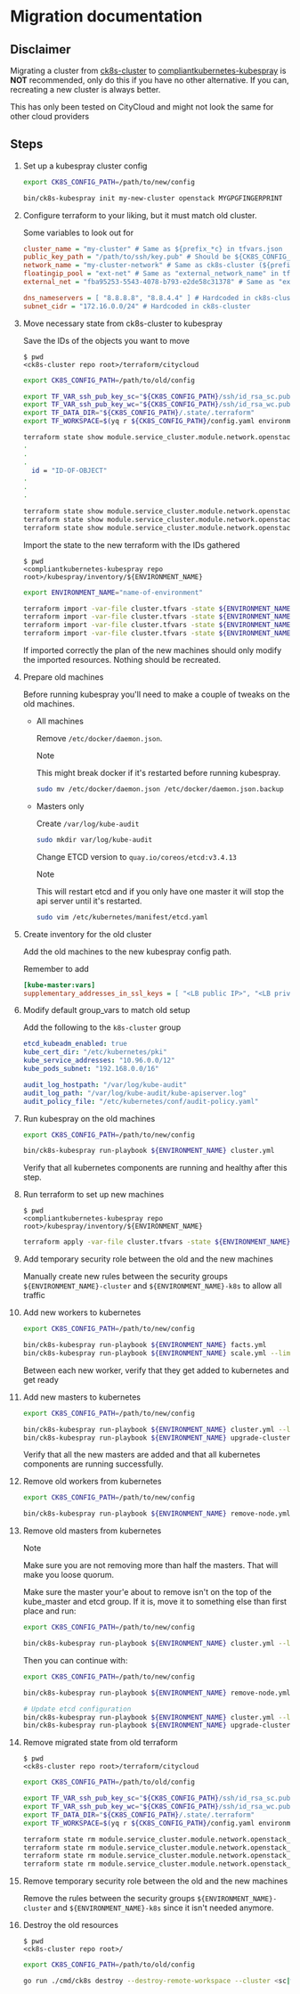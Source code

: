 # Migration documentation

## Disclaimer

Migrating a cluster from [ck8s-cluster](https://github.com/elastisys/ck8s-cluster) to [compliantkubernetes-kubespray](https://github.com/elastisys/compliantkubernetes-kubespray) is **NOT** recommended, only do this if you have no other alternative.
If you can, recreating a new cluster is always better.

This has only been tested on CityCloud and might not look the same for other cloud providers

## Steps

1. Set up a kubespray cluster config

    ```bash
    export CK8S_CONFIG_PATH=/path/to/new/config

    bin/ck8s-kubespray init my-new-cluster openstack MYGPGFINGERPRINT
    ```

1. Configure terraform to your liking, but it must match old cluster.

    Some variables to look out for

    ```ini
    cluster_name = "my-cluster" # Same as ${prefix_*c} in tfvars.json
    public_key_path = "/path/to/ssh/key.pub" # Should be ${CK8S_CONFIG_PATH}/ssh/id_rsa_sc.pub
    network_name = "my-cluster-network" # Same as ck8s-cluster (${prefix_*c}-network)
    floatingip_pool = "ext-net" # Same as "external_network_name" in tfvars.json
    external_net = "fba95253-5543-4078-b793-e2de58c31378" # Same as "external_network_id" in tfvars.json

    dns_nameservers = [ "8.8.8.8", "8.8.4.4" ] # Hardcoded in ck8s-cluster
    subnet_cidr = "172.16.0.0/24" # Hardcoded in ck8s-cluster
    ```

1. Move necessary state from ck8s-cluster to kubespray

      Save the IDs of the objects you want to move

    ```ShellSession
    $ pwd
    <ck8s-cluster repo root>/terraform/citycloud
    ```

    ```bash
    export CK8S_CONFIG_PATH=/path/to/old/config

    export TF_VAR_ssh_pub_key_sc="${CK8S_CONFIG_PATH}/ssh/id_rsa_sc.pub"
    export TF_VAR_ssh_pub_key_wc="${CK8S_CONFIG_PATH}/ssh/id_rsa_wc.pub"
    export TF_DATA_DIR="${CK8S_CONFIG_PATH}/.state/.terraform"
    export TF_WORKSPACE=$(yq r ${CK8S_CONFIG_PATH}/config.yaml environment_name)

    terraform state show module.service_cluster.module.network.openstack_networking_network_v2.network
    .
    .
    .
      id = "ID-OF-OBJECT"
    .
    .
    .

    terraform state show module.service_cluster.module.network.openstack_networking_router_v2.router
    terraform state show module.service_cluster.module.network.openstack_networking_subnet_v2.subnet
    terraform state show module.service_cluster.module.network.openstack_networking_router_interface_v2.router_interface
    ```

    Import the state to the new terraform with the IDs gathered

    ```ShellSession
    $ pwd
    <compliantkubernetes-kubespray repo root>/kubespray/inventory/${ENVIRONMENT_NAME}
    ```

    ```bash
    export ENVIRONMENT_NAME="name-of-environment"

    terraform import -var-file cluster.tfvars -state ${ENVIRONMENT_NAME}.tfstate -config=../../contrib/terraform/openstack/ module.network.openstack_networking_network_v2.k8s[0] <ID from same resource above>
    terraform import -var-file cluster.tfvars -state ${ENVIRONMENT_NAME}.tfstate -config=../../contrib/terraform/openstack/ module.network.openstack_networking_router_v2.k8s[0] <ID from same resource above>
    terraform import -var-file cluster.tfvars -state ${ENVIRONMENT_NAME}.tfstate -config=../../contrib/terraform/openstack/ module.network.openstack_networking_subnet_v2.k8s[0] <ID from same resource above>
    terraform import -var-file cluster.tfvars -state ${ENVIRONMENT_NAME}.tfstate -config=../../contrib/terraform/openstack/ module.network.openstack_networking_router_interface_v2.k8s[0] <ID from same resource above>
    ```

    If imported correctly the plan of the new machines should only modify the imported resources.
    Nothing should be recreated.

1. Prepare old machines

    Before running kubespray you'll need to make a couple of tweaks on the old machines.

    - All machines

      Remove `/etc/docker/daemon.json`.

      > [!NOTE]
      > This might break docker if it's restarted before running kubespray.

      ```bash
      sudo mv /etc/docker/daemon.json /etc/docker/daemon.json.backup
      ```

    - Masters only

      Create `/var/log/kube-audit`

      ```bash
      sudo mkdir var/log/kube-audit
      ```

      Change ETCD version to `quay.io/coreos/etcd:v3.4.13`

      > [!NOTE]
      > This will restart etcd and if you only have one master it will stop the api server until it's restarted.

      ```bash
      sudo vim /etc/kubernetes/manifest/etcd.yaml
      ```

1. Create inventory for the old cluster

    Add the old machines to the new kubespray config path.

    Remember to add

    ```ini
    [kube-master:vars]
    supplementary_addresses_in_ssl_keys = [ "<LB public IP>", "<LB private IP>" ]
    ```

1. Modify default group_vars to match old setup

    Add the following to the `k8s-cluster` group

    ```yaml
    etcd_kubeadm_enabled: true
    kube_cert_dir: "/etc/kubernetes/pki"
    kube_service_addresses: "10.96.0.0/12"
    kube_pods_subnet: "192.168.0.0/16"

    audit_log_hostpath: "/var/log/kube-audit"
    audit_log_path: "/var/log/kube-audit/kube-apiserver.log"
    audit_policy_file: "/etc/kubernetes/conf/audit-policy.yaml"
    ```

1. Run kubespray on the old machines

    ```bash
    export CK8S_CONFIG_PATH=/path/to/new/config

    bin/ck8s-kubespray run-playbook ${ENVIRONMENT_NAME} cluster.yml
    ```

    Verify that all kubernetes components are running and healthy after this step.

1. Run terraform to set up new machines

    ```ShellSession
    $ pwd
    <compliantkubernetes-kubespray repo root>/kubespray/inventory/${ENVIRONMENT_NAME}
    ```

    ```bash
    terraform apply -var-file cluster.tfvars -state ${ENVIRONMENT_NAME}.tfstate ../../contrib/terraform/openstack/
    ```

1. Add temporary security role between the old and the new machines

    Manually create new rules between the security groups `${ENVIRONMENT_NAME}-cluster` and `${ENVIRONMENT_NAME}-k8s` to allow all traffic

1. Add new workers to kubernetes

    ```bash
    export CK8S_CONFIG_PATH=/path/to/new/config

    bin/ck8s-kubespray run-playbook ${ENVIRONMENT_NAME} facts.yml
    bin/ck8s-kubespray run-playbook ${ENVIRONMENT_NAME} scale.yml --limit=new-worker-X # Add one worker at a time
    ```

    Between each new worker, verify that they get added to kubernetes and get ready

1. Add new masters to kubernetes

    ```bash
    export CK8S_CONFIG_PATH=/path/to/new/config

    bin/ck8s-kubespray run-playbook ${ENVIRONMENT_NAME} cluster.yml --limit=etcd,kube-master -e ignore_assert_errors=yes -e etcd_retries=10
    bin/ck8s-kubespray run-playbook ${ENVIRONMENT_NAME} upgrade-cluster.yml --limit=etcd,kube-master -e ignore_assert_errors=yes -e etcd_retries=10
    ```

    Verify that all the new masters are added and that all kubernetes components are running successfully.

1. Remove old workers from kubernetes

    ```bash
    export CK8S_CONFIG_PATH=/path/to/new/config

    bin/ck8s-kubespray run-playbook ${ENVIRONMENT_NAME} remove-node.yml -e node=old-worker-X # Remove one worker at a time
    ```

1. Remove old masters from kubernetes

    > [!NOTE]
    > Make sure you are not removing more than half the masters.
    > That will make you loose quorum.

    Make sure the master your'e about to remove isn't on the top of the kube_master and etcd group.
    If it is, move it to something else than first place and run:

    ```bash
    export CK8S_CONFIG_PATH=/path/to/new/config

    bin/ck8s-kubespray run-playbook ${ENVIRONMENT_NAME} cluster.yml --limit=etcd,kube-master -e ignore_assert_errors=yes
    ```

    Then you can continue with:

    ```bash
    export CK8S_CONFIG_PATH=/path/to/new/config

    bin/ck8s-kubespray run-playbook ${ENVIRONMENT_NAME} remove-node.yml -e node=old-master-X # Remove one master at a time

    # Update etcd configuration
    bin/ck8s-kubespray run-playbook ${ENVIRONMENT_NAME} cluster.yml --limit=etcd,kube-master -e ignore_assert_errors=yes
    bin/ck8s-kubespray run-playbook ${ENVIRONMENT_NAME} upgrade-cluster.yml --limit=etcd,kube-master -e ignore_assert_errors=yes
    ```

1. Remove migrated state from old terraform

    ```ShellSession
    $ pwd
    <ck8s-cluster repo root>/terraform/citycloud
    ```

    ```bash
    export CK8S_CONFIG_PATH=/path/to/old/config

    export TF_VAR_ssh_pub_key_sc="${CK8S_CONFIG_PATH}/ssh/id_rsa_sc.pub"
    export TF_VAR_ssh_pub_key_wc="${CK8S_CONFIG_PATH}/ssh/id_rsa_wc.pub"
    export TF_DATA_DIR="${CK8S_CONFIG_PATH}/.state/.terraform"
    export TF_WORKSPACE=$(yq r ${CK8S_CONFIG_PATH}/config.yaml environment_name)

    terraform state rm module.service_cluster.module.network.openstack_networking_network_v2.network
    terraform state rm module.service_cluster.module.network.openstack_networking_router_v2.router
    terraform state rm module.service_cluster.module.network.openstack_networking_subnet_v2.subnet
    terraform state rm module.service_cluster.module.network.openstack_networking_router_interface_v2.router_interface
    ```

1. Remove temporary security role between the old and the new machines

    Remove the rules between the security groups `${ENVIRONMENT_NAME}-cluster` and `${ENVIRONMENT_NAME}-k8s` since it isn't needed anymore.

1. Destroy the old resources

    ```ShellSession
    $ pwd
    <ck8s-cluster repo root>/
    ```

    ```bash
    export CK8S_CONFIG_PATH=/path/to/old/config

    go run ./cmd/ck8s destroy --destroy-remote-workspace --cluster <sc|wc>
    ```
